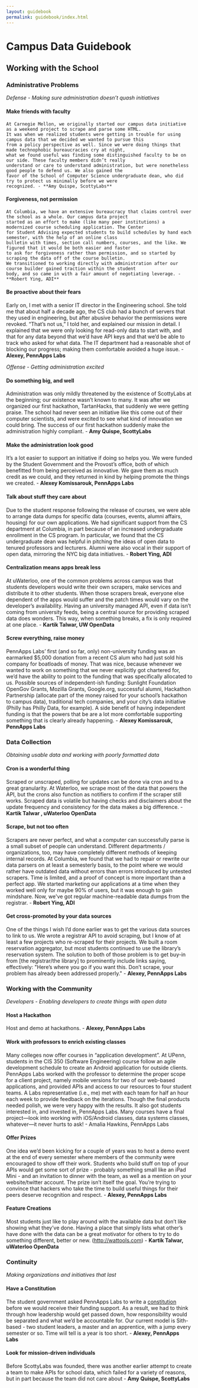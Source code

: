 ```yaml
---
layout: guidebook
permalink: guidebook/index.html
---
```

# Campus Data Guidebook


## Working with the School

### Administrative Problems

*Defense - Making sure administration doesn’t quash initiatives*

#### Make friends with faculty

    At Carnegie Mellon, we originally started our campus data initiative as a weekend project to scrape and parse some HTML.
    It was when we realized students were getting in trouble for using campus data that we decided we wanted to pursue this
    from a policy perspective as well. Since we were doing things that made technophobic bureaucracies cry at night, 
    what we found useful was finding some distinguished faculty to be on our side. These faculty members didn’t really
    understand or care to understand administration, but were nonetheless good people to defend us. We also gained the
    favor of the School of Computer Science undergraduate dean, who did try to protect us minimally before we were
    recognized. - **Amy Quispe, ScottyLabs**

#### Forgiveness, not permission

    At Columbia, we have an extensive bureaucracy that claims control over the school as a whole. Our campus data project
    started as an effort to make (like many peer institutions) a modernized course scheduling application. The Center
    for Student Advising expected students to build schedules by hand each semester, with the help of an online class
    bulletin with times, section call numbers, courses, and the like. We figured that it would be both easier and faster
    to ask for forgiveness rather than permission, and so started by scraping the data off of the course bulletin.
    We transitioned to working directly with administration after our course builder gained traction within the student
    body, and so came in with a fair amount of negotiating leverage. - **Robert Ying, ADI**


#### Be proactive about their fears

Early on, I met with a senior IT director in the Engineering school. She told me that about half a decade ago,
the CS club had a bunch of servers that they used in engineering, but after abusive behavior the permissions were
revoked.  “That’s not us,” I told her, and explained our mission in detail.  I explained that we were only looking
for read-only data to start with, and that for any data beyond that we’d have API keys and that we’d be able to
track who asked for what data.  The IT department had a reasonable shot of blocking our progress; making them
comfortable avoided a huge issue. - **Alexey, PennApps Labs**


*Offense - Getting administration excited*

#### Do something big, and well

Administration was only mildly threatened by the existence of ScottyLabs at the beginning; our existence wasn’t
known to many. It was after we organized our first hackathon, TartanHacks, that suddenly we were getting praise.
The school had never seen an initiative like this come out of their computer scientists, and were excited to see
what kind of innovation we could bring. The success of our first hackathon suddenly make the administration highly
compliant. - **Amy Quispe, ScottyLabs**



#### Make the administration look good

It’s a lot easier to support an initiative if doing so helps you. We were funded by the Student Government and the
Provost’s office, both of which benefitted from being perceived as innovative.  We gave them as much credit as we
could, and they returned in kind by helping promote the things we created. - **Alexey Komissarouk, PennApps Labs**



#### Talk about stuff they care about

Due to the student response following the release of courses, we were able to arrange data dumps for specific data
(courses, events, alumni affairs, housing) for our own applications. We had significant support from the CS department
at Columbia, in part because of an increased undergraduate enrollment in the CS program. In particular, we found that
the CS undergraduate dean was helpful in pitching the ideas of open data to tenured professors and lecturers.
Alumni were also vocal in their support of open data, mirroring the NYC big data initiatives. - **Robert Ying, ADI**



#### Centralization means apps break less

At uWaterloo, one of the common problems across campus was that students developers would write their own scrapers,
make services and distribute it to other students. When those scrapers break, everyone else dependent of the apps
would suffer and the patch times would vary on the developer’s availability. Having an university managed API, even
if data isn’t coming from university feeds, being a central source for providing scraped data does wonders. 
This way, when something breaks, a fix is only required at one place. - **Kartik Talwar, UW OpenData**


#### Screw everything, raise money

PennApps Labs’ first (and so far, only) non-university funding was an earmarked $5,000 donation from a recent CS
alum who had just sold his company for boatloads of money.  That was nice, because whenever we wanted to work on
something that we never explicitly got chartered for, we’d have the ability to point to the funding that was
specifically allocated to us.   Possible sources of independent-ish funding: Sunlight Foundation OpenGov Grants,
Mozilla Grants, Google.org, successful alumni, Hackathon Partnership (allocate part of the money raised for your
school’s hackathon to campus data), traditional tech companies, and your city’s data initiative (Philly has Philly
Data, for example).  A side benefit of having independent funding is that the powers that be are a lot more
comfortable supporting something that is clearly already happening. - **Alexey Komissarouk, PennApps Labs**


### Data Collection

*Obtaining usable data and working with poorly formatted data*

#### Cron is a wonderful thing

Scraped or unscraped, polling for updates can be done via cron and to a great granularity. At Waterloo, we scrape
most of the data that powers the API, but the crons also function as notifiers to confirm if the scraper still works.
Scraped data is volatile but having checks and disclaimers about the update frequency and consistency for the data
makes a big difference. - **Kartik Talwar , uWaterloo OpenData**


#### Scrape, but not too often

Scrapers are never perfect, and what a computer can successfully parse is a small subset of people can understand.
Different departments / organizations, too, may have completely different methods of keeping internal records.
At Columbia, we found that we had to repair or rewrite our data parsers on at least a semesterly basis, to the point
where we would rather have outdated data without errors than errors introduced by untested scrapers. Time is limited,
and a proof of concept is more important than a perfect app. We started marketing our applications at a time when
they worked well only for maybe 90% of users, but it was enough to gain mindshare. Now, we've got regular
machine-readable data dumps from the registrar. - **Robert Ying, ADI**


#### Get cross-promoted by your data sources

One of the things I wish I’d done earlier was to get the various data sources to link to us. We wrote a registrar API
to avoid scraping, but I know of at least a few projects who re-scraped for their projects. We built a room reservation
aggregator, but most students continued to use the library’s reservation system.  The solution to both of those problem
is to get buy-in from [the registrar/the library] to prominently include links saying, effectively: "Here’s where you go
if you want this. Don’t scrape, your problem has already been addressed properly." - **Alexey, PennApps Labs**


### Working with the Community

*Developers - Enabling developers to create things with open data*


#### Host a Hackathon

Host and demo at hackathons. - **Alexey, PennApps Labs**


#### Work with professors to enrich existing classes

Many colleges now offer courses in “application development”. At UPenn, students in the CIS 350 (Software Engineering)
course follow an agile development schedule to create an Android application for outside clients. PennApps Labs worked
with the professor to determine the proper scope for a client project, namely mobile versions for two of our web-based
applications, and provided APIs and access to our resources to four student teams. A Labs representative (i.e., me) met
with each team for half an hour each week to provide feedback on the iterations. Though the final products needed polish,
we were very happy with the results. It also got students interested in, and invested in, PennApps Labs. Many courses
have a final project—look into working with iOS/Android classes, data systems classes, whatever—it never hurts to ask! - Amalia Hawkins, PennApps Labs


#### Offer Prizes

One idea we’d been kicking for a couple of years was to host a demo event at the end of every semester where members of
the community were encouraged to show off their work.  Students who build stuff on top of your APIs would get some sort
of prize - probably something small like an iPad Mini - and an invitation to dinner with the team, as well as a mention
on your website/twitter account.  The prize isn’t itself the goal. You’re trying to convince that hackers who take the
time to build useful things for their peers deserve recognition and respect. - **Alexey, PennApps Labs**


#### Feature Creations

Most students just like to play around with the available data but don’t like showing what they’ve done.
Having a place that simply lists what other’s have done with the data can be a great motivator for others
to try to do something different, better or new. (http://wattools.com) - **Kartik Talwar, uWaterloo OpenData**


### Continuity

*Making organizations and initiatives that last*

#### Have a Constitution

The student government asked PennApps Labs to write a [constitution](https://docs.google.com/document/d/169lcMzPJEEg_A-9aw-3OR7WyT2nnH0RS-_6TlDt4Zzo/edit?authkey=CPHXqNkB) before we would receive their funding support.
As a result, we had to think through how leadership would get passed down, how responsibility would be separated and
what we’d be accountable for.  Our current model is Sith-based - two student leaders, a master and an apprentice,
with a jump every semester or so.  Time will tell is a year is too short. - **Alexey, PennApps Labs**


#### Look for mission-driven individuals

Before ScottyLabs was founded, there was another earlier attempt to create a team to make APIs for school data,
which failed for a variety of reasons, but in part because the team did not care about - **Amy Quispe, ScottyLabs**

